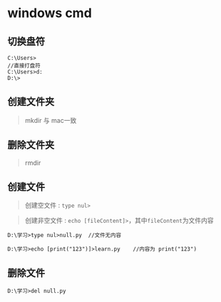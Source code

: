 # windows cmd

## 切换盘符

```
C:\Users>
//直接打盘符
C:\Users>d:
D:\>
```

## 创建文件夹

> mkdir 与 mac一致



## 删除文件夹

> rmdir

## 创建文件

> 创建空文件 : `type nul>`

> 创建非空文件 : `echo [fileContent]>`，其中`fileContent`为文件内容

```
D:\学习>type nul>null.py  //文件无内容

D:\学习>echo [print("123")]>learn.py    //内容为 print("123")
```



## 删除文件

```
D:\学习>del null.py  
```

